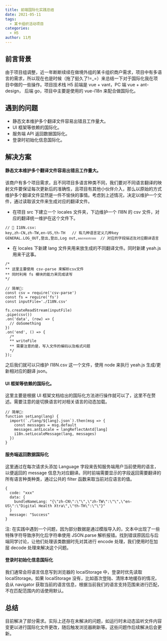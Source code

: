 ```yaml
---
title: 前端国际化实践总结
date: 2021-05-11
tags:
  - 某卡组织活动项目
categories:
  - H5
author: 11月
---
```


<Boxx />

## 前言背景

由于项目组调整，近一年断断续续在做境外组的某卡组织商户需求，项目中有多语言的需求，所以现在也是时候（拖了挺久了!=\_=）来总结一下对于国际化我在项目中做的一些操作。项目技术栈 H5 前端是 vue + vant，PC 端 vue + ant-design， 后端 go，项目中主要是使用的 vue-i18n 来配合做国际化。

## 遇到的问题

- 静态文本维护多个翻译文件容易出错且工作量大。
- UI 框架等依赖的国际化。
- 服务端 API 返回数据国际化。
- 登录时初始化信息国际化。

## 解决方案

#### 静态文本维护多个翻译文件容易出错且工作量大。

该商户有多个项目需求，且不同项目多语言种类不同，我们要对不同语言翻译的映射文件要保证每次更新后的准确性，且项目有其他小伙伴介入，那么以原始的方式维护多个翻译文件显然是一件不愉快的事情。考虑到上述情况，决定以维护一个文件，通过读取该文件来生成对应的翻译文件。

- 在项目 src 下建立一个 locales 文件夹，下边维护一个 I18N 的 csv 文件，对应的翻译统一维护在这个文件下。

```
// 🌰 I18N.csv:
key,zh-CN,zh-TW,en-US,th-TH   // 有几种语言定义几种key
GENERAL.LOG_OUT,登出,登出,Log out,ออกจากระบบ  // 对应的字段描述及对应翻译语言
```

- 在 locales 下新建 lang 文件夹用来放生成的不同翻译文件。同时新建 yeah.js 用来干这事。

```
/*
** 这里主要使用 csv-parse 来解析csv文件
** 同时利用 fs 模块的能力来完成读写
*/

// 简单🌰:
const csv = require('csv-parse')
const fs = require('fs')
const inputFile='./I18N.csv'

fs.createReadStream(inputFile)
.pipe(csv())
.on('data', (row) => {
  // doSomething
})
.on('end', () => {
  /*
  ** writeFile
  ** 需要注意的是，写入文件的编码以及格式问题
  */
});

```

之后我们就可以只维护 I18N.csv 这一个文件，使用 node 来执行 yeah.js 生成/更新相对应的翻译 json。

#### UI 框架等依赖的国际化。

这里主要是根据 UI 框架文档给出的国际化方法进行操作就可以了，这里不在赘述。需要注意的是切换语言时对相关语言的动态加载。

```
// 简单🌰:
function setLang(lang) {
  import(`./lang/${lang}.json`).then(msg => {
    const messages = msg.default
    messages.antLocale = langReflectAntd[lang]
    i18n.setLocaleMessage(lang, messages)
  })
}

```

#### 服务端返回数据国际化

这里通过在每次请求头添加 Language 字段来告知服务端用户当前使用的语言，以便返回的 message 信息为对应翻译。同时前端需要显示的字段返回需要翻译的所有语言种类种类，通过公共的 filter 函数来取当前对应语言的值。

```
{
  code: "xxx"
  data: {
    bundleNameLang: "{\"zh-CN\":\"\",\"zh-TW\":\"\",\"en-US\":\"Digital Health Xtra\",\"th-TH\":\"\"}"
  }
  message: "Success"
}
```

注: 在实践中遇到一个问题，因为部分数据是通过模版导入的，文本中出现了一些特殊字符导致序列化后字符串使用 JSON.parse 解析报错。找到错误原因后与后端同学讨论，让他们处理该类数据时先对其进行 encode 处理，我们使用时在加层 decode 处理来解决这个问题。

#### 登录时初始化信息国际化

我们通常会将语言信息写到浏览器的 localStorage 中，登录时优先读取 localStorage。如果 localStorage 没有，比如首次登陆、清除本地缓存的情况，会从 navigator 获取当前的语言信息，根据当前我们的语言支持范围来进行匹配，不在匹配范围内的话使用默认。

## 总结

目前解决了部分需求。实际上还存在未解决的问题，如运行时未动态监听文件内容变更以进行国际化文件更改，随后触发浏览器刷新等。这些问题作后续解决后会更新。
